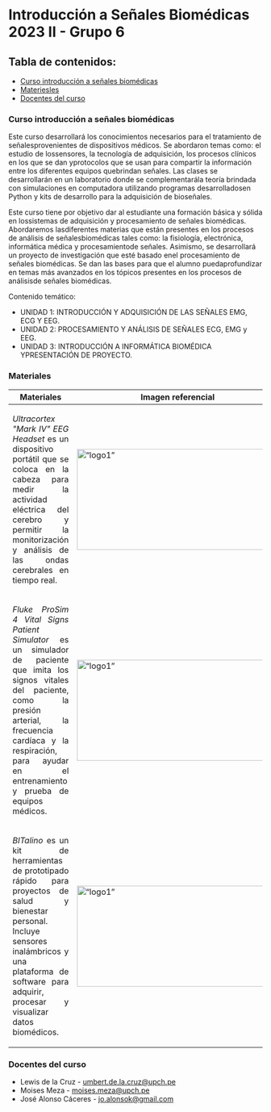 # Introducción a Señales Biomédicas 2023 II - Grupo 6 

## Tabla de contenidos:

- [Curso introducción a señales biomédicas](#curso-introducción-a-señales-biomédicas)
- [Materiesles](#materiales)
- [Docentes del curso](#docentes-del-curso)


### Curso introducción a señales biomédicas

Este curso desarrollará los conocimientos necesarios para el tratamiento de señalesprovenientes de dispositivos médicos. Se abordaron temas como: el estudio de lossensores, la tecnología de adquisición, los procesos clínicos en los que se dan yprotocolos que se usan para compartir la información entre los diferentes equipos quebrindan señales. Las clases se desarrollarán en un laboratorio donde se complementarála teoría brindada con simulaciones en computadora utilizando programas desarrolladosen Python y kits de desarrollo para la adquisición de bioseñales.

Este curso tiene por objetivo dar al estudiante una formación básica y sólida en lossistemas de adquisición y procesamiento de señales biomédicas. Abordaremos lasdiferentes materias que están presentes en los procesos de análisis de señalesbiomédicas tales como: la fisiología, electrónica, informática médica y procesamientode señales. Asimismo, se desarrollará un proyecto de investigación que esté basado enel procesamiento de señales biomédicas. Se dan las bases para que el alumno puedaprofundizar en temas más avanzados en los tópicos presentes en los procesos de análisisde señales biomédicas.

Contenido temático:

- UNIDAD 1: INTRODUCCIÓN Y ADQUISICIÓN DE LAS SEÑALES EMG, ECG Y EEG.
- UNIDAD 2: PROCESAMIENTO Y ANÁLISIS DE SEÑALES ECG, EMG y EEG.
- UNIDAD 3: INTRODUCCIÓN A INFORMÁTICA BIOMÉDICA YPRESENTACIÓN DE PROYECTO.

### Materiales

| Materiales             | Imagen referencial                                              |
| ----------------- | ------------------------------------------------------------------ |
| <p align="justify"> *Ultracortex "Mark IV" EEG Headset* es un dispositivo portátil que se coloca en la cabeza para medir la actividad eléctrica del cerebro y permitir la monitorización y análisis de las ondas cerebrales en tiempo real.</p>| <img src="https://docs.openbci.com/assets/images/UCM4-Product-2-28967dab0bd940f3b3fe67d2c7d9fcdb.JPG" alt= “logo1” height="200" width="400"> |
| <p align="justify"> *Fluke ProSim 4 Vital Signs Patient Simulator* es un simulador de paciente que imita los signos vitales del paciente, como la presión arterial, la frecuencia cardíaca y la respiración, para ayudar en el entrenamiento y prueba de equipos médicos.</p>| <img src="https://www.flukebiomedical.com/sites/default/files/styles/slideshow_image/public/prosim4front_0.png" alt= “logo1” height="200" width="400">|
| <p align="justify"> *BITalino* es un kit de herramientas de prototipado rápido para proyectos de salud y bienestar personal. Incluye sensores inalámbricos y una plataforma de software para adquirir, procesar y visualizar datos biomédicos.</p>| <img src="http://cdn.shopify.com/s/files/1/0595/1068/5887/products/BITalino-Board.1.jpg?v=1646224819" alt= “logo1” height="200" width="400">|



### Docentes del curso

- Lewis de la Cruz - umbert.de.la.cruz@upch.pe
- Moises Meza - moises.meza@upch.pe
- José Alonso Cáceres - jo.alonsok@gmail.com
